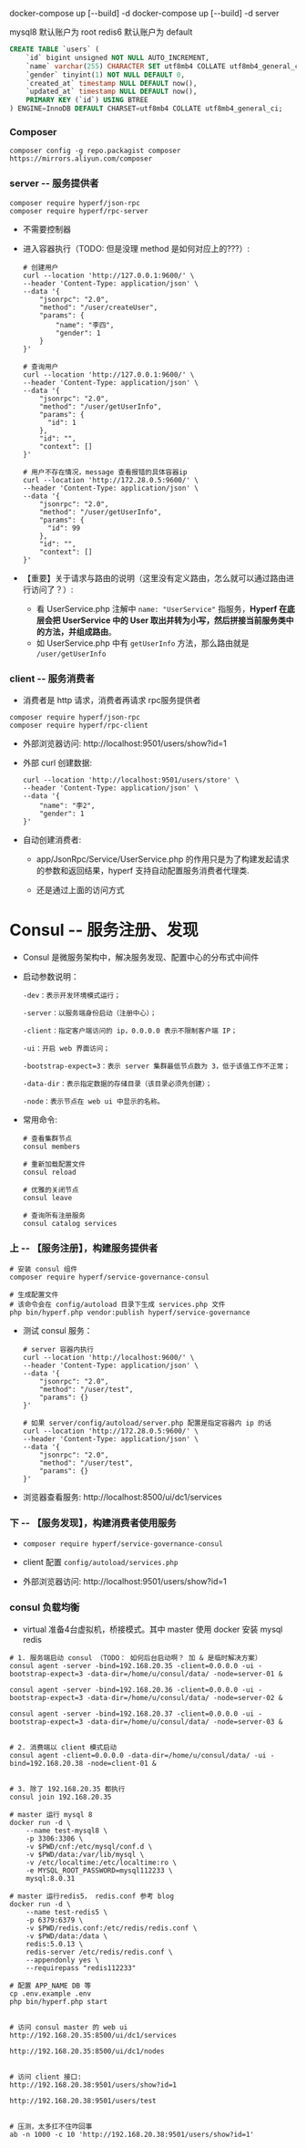 docker-compose up [--build] -d
docker-compose up [--build] -d server

mysql8 默认账户为 root
redis6 默认账户为 default


```sql
CREATE TABLE `users` (
    `id` bigint unsigned NOT NULL AUTO_INCREMENT,
    `name` varchar(255) CHARACTER SET utf8mb4 COLLATE utf8mb4_general_ci NOT NULL,
    `gender` tinyint(1) NOT NULL DEFAULT 0,
    `created_at` timestamp NULL DEFAULT now(),
    `updated_at` timestamp NULL DEFAULT now(),
    PRIMARY KEY (`id`) USING BTREE
) ENGINE=InnoDB DEFAULT CHARSET=utf8mb4 COLLATE utf8mb4_general_ci;
```


### Composer
`composer config -g repo.packagist composer https://mirrors.aliyun.com/composer`


### server -- 服务提供者
```shell
composer require hyperf/json-rpc
composer require hyperf/rpc-server
```

* 不需要控制器

* 进入容器执行（TODO: 但是没理 method 是如何对应上的???）:
    ```shell
    # 创建用户
    curl --location 'http://127.0.0.1:9600/' \
    --header 'Content-Type: application/json' \
    --data '{
        "jsonrpc": "2.0",
        "method": "/user/createUser",
        "params": {
            "name": "李四",
            "gender": 1
        }
    }'

    # 查询用户 
    curl --location 'http://127.0.0.1:9600/' \
    --header 'Content-Type: application/json' \
    --data '{
        "jsonrpc": "2.0",
        "method": "/user/getUserInfo",
        "params": {
          "id": 1
        },
        "id": "",
        "context": []
    }'
  
    # 用户不存在情况，message 查看报错的具体容器ip
    curl --location 'http://172.28.0.5:9600/' \
    --header 'Content-Type: application/json' \
    --data '{
        "jsonrpc": "2.0",
        "method": "/user/getUserInfo",
        "params": {
          "id": 99
        },
        "id": "",
        "context": []
    }'
    ```

* 【重要】关于请求与路由的说明（这里没有定义路由，怎么就可以通过路由进行访问了？）:
    * 看 UserService.php 注解中 `name: "UserService"` 指服务，**Hyperf 在底层会把 UserService 中的 User 取出并转为小写，然后拼接当前服务类中的方法，并组成路由**。
    * 如 UserService.php 中有 `getUserInfo` 方法，那么路由就是 `/user/getUserInfo`


### client -- 服务消费者
* 消费者是 http 请求，消费者再请求 rpc服务提供者

```shell
composer require hyperf/json-rpc
composer require hyperf/rpc-client
```

* 外部浏览器访问: http://localhost:9501/users/show?id=1

* 外部 curl 创建数据:
  ```shell
  curl --location 'http://localhost:9501/users/store' \
  --header 'Content-Type: application/json' \
  --data '{
      "name": "李2",
      "gender": 1
  }'
  ```

* 自动创建消费者:
    * app/JsonRpc/Service/UserService.php 的作用只是为了构建发起请求的参数和返回结果，hyperf 支持自动配置服务消费者代理类.

    * 还是通过上面的访问方式


# Consul -- 服务注册、发现
* Consul 是微服务架构中，解决服务发现、配置中心的分布式中间件

* 启动参数说明：
  ```shell
  -dev：表示开发环境模式运行；
  
  -server：以服务端身份启动（注册中心）；
  
  -client：指定客户端访问的 ip，0.0.0.0 表示不限制客户端 IP；
  
  -ui：开启 web 界面访问；
  
  -bootstrap-expect=3：表示 server 集群最低节点数为 3，低于该值工作不正常；
  
  -data-dir：表示指定数据的存储目录（该目录必须先创建）；
  
  -node：表示节点在 web ui 中显示的名称。
  ```

* 常用命令:
  ```shell
  # 查看集群节点
  consul members
  
  # 重新加载配置文件
  consul reload
  
  # 优雅的关闭节点
  consul leave
  
  # 查询所有注册服务
  consul catalog services
  ```


### 上 -- 【服务注册】，构建服务提供者
```shell
# 安装 consul 组件
composer require hyperf/service-governance-consul
   
# 生成配置文件
# 该命令会在 config/autoload 目录下生成 services.php 文件
php bin/hyperf.php vendor:publish hyperf/service-governance
```

* 测试 consul 服务：
  ```shell
  # server 容器内执行
  curl --location 'http://localhost:9600/' \
  --header 'Content-Type: application/json' \
  --data '{
      "jsonrpc": "2.0",
      "method": "/user/test",
      "params": {}
  }'
  
  # 如果 server/config/autoload/server.php 配置是指定容器内 ip 的话
  curl --location 'http://172.28.0.5:9600/' \
  --header 'Content-Type: application/json' \
  --data '{
      "jsonrpc": "2.0",
      "method": "/user/test",
      "params": {}
  }'
  ```

* 浏览器查看服务: http://localhost:8500/ui/dc1/services


### 下 -- 【服务发现】，构建消费者使用服务
* `composer require hyperf/service-governance-consul`

* client 配置 `config/autoload/services.php`

* 外部浏览器访问: http://localhost:9501/users/show?id=1


### consul 负载均衡
* virtual 准备4台虚拟机，桥接模式。其中 master 使用 docker 安装 mysql redis

```shell
# 1. 服务端启动 consul （TODO： 如何后台启动啊？ 加 & 是临时解决方案）
consul agent -server -bind=192.168.20.35 -client=0.0.0.0 -ui -bootstrap-expect=3 -data-dir=/home/u/consul/data/ -node=server-01 &

consul agent -server -bind=192.168.20.36 -client=0.0.0.0 -ui -bootstrap-expect=3 -data-dir=/home/u/consul/data/ -node=server-02 &

consul agent -server -bind=192.168.20.37 -client=0.0.0.0 -ui -bootstrap-expect=3 -data-dir=/home/u/consul/data/ -node=server-03 &


# 2. 消费端以 client 模式启动
consul agent -client=0.0.0.0 -data-dir=/home/u/consul/data/ -ui -bind=192.168.20.38 -node=client-01 &


# 3. 除了 192.168.20.35 都执行
consul join 192.168.20.35

# master 运行 mysql 8
docker run -d \
    --name test-mysql8 \
    -p 3306:3306 \
    -v $PWD/cnf:/etc/mysql/conf.d \
    -v $PWD/data:/var/lib/mysql \
    -v /etc/localtime:/etc/localtime:ro \
    -e MYSQL_ROOT_PASSWORD=mysql112233 \
    mysql:8.0.31

# master 运行redis5， redis.conf 参考 blog
docker run -d \
    --name test-redis5 \
    -p 6379:6379 \
    -v $PWD/redis.conf:/etc/redis/redis.conf \
    -v $PWD/data:/data \
    redis:5.0.13 \
    redis-server /etc/redis/redis.conf \
    --appendonly yes \
    --requirepass "redis112233"

# 配置 APP_NAME DB 等
cp .env.example .env
php bin/hyperf.php start


# 访问 consul master 的 web ui
http://192.168.20.35:8500/ui/dc1/services

http://192.168.20.35:8500/ui/dc1/nodes


# 访问 client 接口:
http://192.168.20.38:9501/users/show?id=1

http://192.168.20.38:9501/users/test


# 压测，太多扛不住咋回事
ab -n 1000 -c 10 'http://192.168.20.38:9501/users/show?id=1'
```
